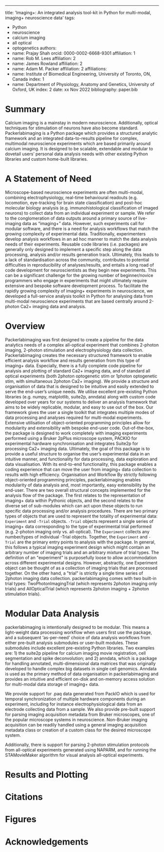 ---
title: 'Imaging+: An integrated analysis tool-kit in Python for multi-modal, imaging+ neuroscience data'
tags:
  - Python
  - neuroscience
  - calcium imaging
  - all optical
  - optogenetics
authors:
  - name: Prajay Shah
    orcid: 0000-0002-6668-9301
    affiliation: 1
  - name: Rob M. Lees
    affiliation: 2
  - name: James Rowland
    affiliation: 2
  - name: Adam M. Packer
    affiliation: 2
affiliations:
  - name: Institute of Biomedical Engineering, University of Toronto, ON, Canada
    index: 1
  - name: Department of Physiology, Anatomy and Genetics, University of Oxford, UK
    index: 2
date: xx Nov 2022
bibliography: paper.bib

# Summary
Calcium imaging is a mainstay in modern neuroscience. Additionally, optical techniques for stimulation of neurons have also become standard. Packerlabimaging is a Python package which provides a structured analytic framework and an integrated data-to-results pipeline for complex, multimodal neuroscience experiments which are based primarily around calcium imaging. It is designed to be scalable, extendable and modular to dovetail users’ personal data analysis needs with other existing Python libraries and custom home-built libraries. 

# A Statement of Need
Microscope-based neuroscience experiments are often multi-modal, combining electrophysiology, real-time behavioural readouts (e.g. locomotion, eye-tracking for brain state classification) and post-hoc molecular biology analysis (e.g. immunohistological classification of imaged neurons) to collect data from an individual experiment or sample. We refer to the conglomeration of data outputs around a primary source of live-imaging data as “imaging+” data. However, such experiments call for modular software, and there is a need for analysis workflows that match the growing complexity of experimental data. Traditionally, experimenters develop analysis workflows in an ad hoc manner to match the data analysis needs of their experiments. Reusable code libraries (i.e. packages) are generally only designed to implement a specific step along the data processing, analysis and/or results generation track. Ultimately, this leads to a lack of standardisation across the community, contributes to potential difficulties in reproducibility of analyses/results, and entails a long road of code development for neuroscientists as they begin new experiments. This can be a significant challenge for the growing number of beginner/novice programmers who engage in experiments that might ultimately require extensive and bespoke software development process. To facilitate the rapidly growing complexity of imaging+ experiments in neuroscience, we developed a full-service analysis toolkit in Python for analysing data from multi-modal neuroscience experiments that are based centrally around 2-photon Ca2+ imaging data and analysis. 

# Overview
Packerlabimaging was first designed to create a pipeline for the data analytics needs of a complex all-optical experiment that combines 2-photon imaging, 2-photon stimulation and electrophysiology data collection. Packerlabimaging creates the necessary structured framework to enable efficient analysis workflow and results generation from this type of imaging+ data.
Especially, there is a fully complete code pipeline for analysis and plotting of standard Ca2+ imaging data, and of standard all optical experiments (both 2photon optogenetic stim or 1photon optogenetic stim, with simultaneous 2photon Ca2+ imaging). We provide a structure and organisation of data that is designed to be intuitive and easily extended to serve the end-user’s unique needs. We utilise excellent pre-existing Python libraries (e.g. numpy, matplotlib, suite2p, anndata) along with custom code developed over years for our systems to deliver an analysis framework that aims to be widely replicable, modular, and easy to use out of the box. Our framework gives the user a single toolkit that integrates multiple modes of data processing and analyses required for multi-modal experiments. Extensive utilisation of object-oriented programming principles allow for modularity and extensibility with bespoke end-user code.
Out-of-the-box, the package is designed to work completely with imaging experiments performed using a Bruker 2pPlus microscope system, PACKIO for experimental hardware synchronisation and integrates Suite2p for processing Ca2+ imaging data. Ultimately, the goal of this package is to provide a useful structure to organise the user’s experimental data in an intuitive manner, and functionality for data processing, data exploration and data visualisation. With its end-to-end functionality, this package enables a coding experience that can move the user from imaging+ data collection to results with high efficiency.
Organisation and Workflow
By strictly following object-oriented programming principles, packerlabimaging enables modularity of data analysis and, most importantly, easy extensibility by the end-user.
There are two overall structural concepts implemented for the analysis flow of the package. The first relates to the representation of imaging+ data within Pythonic objects, and the second relates to the diverse set of sub-modules which can act upon these objects to run specific data processing and/or analysis procedures.
There are two primary types of objects that are used to represent the totality of experimental data: `Experiment` and `-Trial` objects. `-Trial` objects represent a single series of imaging+ data corresponding to the type of experimental trial performed (e.g. 2-photon imaging only vs. all-optical). The `Experiment` collects any number/types of individual -Trial objects. Together, the `Experiment` and `-Trial` are the primary entry points to analysis with the package. In general, this follows a typical imaging experiment design which might contain an arbitrary number of imaging trials and an arbitrary mixture of trial types.
The definition of an "experiment" is purposefully loose to allow accommodation across different experimental designs. However, abstractly, one Experiment object can be thought of as a collection of imaging trials that are processed together. On the other hand, a "trial" is strictly a single time series of 2photon imaging data collection. packerlabimaging comes with two built-in trial types: TwoPhotonImagingTrial (which represents 2photon imaging only trials) and AllOpticalTrial (which represents 2photon imaging + 2photon stimulation trials).

# Modular Data Analysis

packerlabimaging is intentionally designed to be modular. This means a light-weight data processing workflow when users first use the package, and a subsequent ‘as-per-need’ choice of data analysis workflows from either pre-built analysis submodules or user-built modules. These submodules include excellent pre-existing Python libraries. Two examples are: 1) the suite2p pipeline for calcium imaging movie registration, cell segmentation and spike deconvolution; and 2) anndata, which is a package for handling annotated, multi-dimensional data matrices that was originally developed to handle complex big datasets in single cell genomics. Anndata is used as the primary method of data organisation in packerlabimaging and provides an intuitive and efficient on-disk and on-memory access solution for multi-modal data storage of imaging+ data.

We provide support for .paq data generated from PackIO which is used for temporal synchronization of multiple hardware components during an experiment, including for instance electrophysiological data from an electrode collecting data from a sample. We also provide pre-built support for parsing imaging acquisition metadata from Bruker microscopes, one of the popular microscope systems in neuroscience. Non-Bruker imaging acquisition can be readily handled using a general imaging acquisition metadata class or creation of a custom class for the desired microscope system.

Additionally, there is support for parsing 2-photon stimulation protocols from all-optical experiments generated using NAPARM, and for running the STAMovieMaker algorithm for visual analysis all-optical experiments.

# Results and Plotting



# Citations

# Figures

# Acknowledgements
